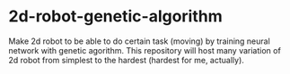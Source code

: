 # 2d-robot-genetic-algorithm
Make 2d robot to be able to do certain task (moving) by training neural network with genetic agorithm. This repository will host many variation of 2d robot from simplest to the hardest (hardest for me, actually).
